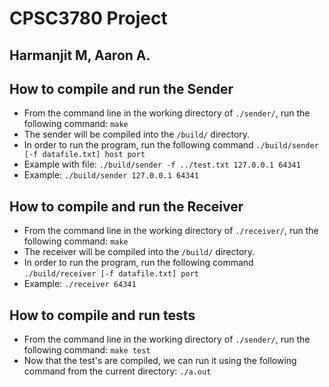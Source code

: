 # CPSC3780 Project
## Harmanjit M, Aaron A.

## How to compile and run the Sender
- From the command line in the working directory of `./sender/`, run the following command: `make`
- The sender will be compiled into the `/build/` directory.
- In order to run the program, run the following command `./build/sender [-f datafile.txt] host port`
- Example with file: `./build/sender -f ../test.txt 127.0.0.1 64341`
- Example: `./build/sender 127.0.0.1 64341`

## How to compile and run the Receiver
- From the command line in the working directory of `./receiver/`, run the following command: `make`
- The receiver will be compiled into the `/build/` directory.
- In order to run the program, run the following command `./build/receiver [-f datafile.txt] port`
- Example: `./receiver 64341`

## How to compile and run tests
- From the command line in the working directory of `./sender/`, run the following command: `make test`
- Now that the test's are compiled, we can run it using the following command from the current directory: `./a.out`